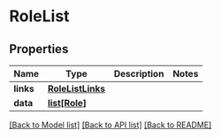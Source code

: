 # RoleList

## Properties
Name | Type | Description | Notes
------------ | ------------- | ------------- | -------------
**links** | [**RoleListLinks**](RoleListLinks.md) |  | 
**data** | [**list[Role]**](Role.md) |  | 

[[Back to Model list]](../README.md#documentation-for-models) [[Back to API list]](../README.md#documentation-for-api-endpoints) [[Back to README]](../README.md)

